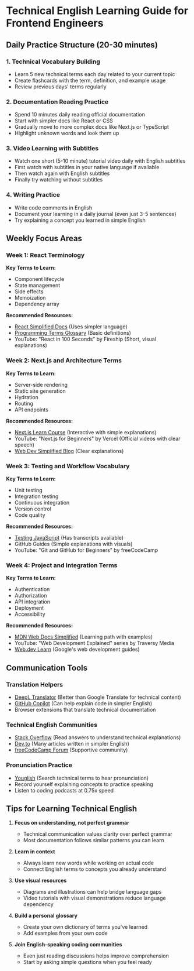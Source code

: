 # Technical English Learning Guide for Frontend Engineers

## Daily Practice Structure (20-30 minutes)

### 1. Technical Vocabulary Building
- Learn 5 new technical terms each day related to your current topic
- Create flashcards with the term, definition, and example usage
- Review previous days' terms regularly

### 2. Documentation Reading Practice
- Spend 10 minutes daily reading official documentation
- Start with simpler docs like React or CSS
- Gradually move to more complex docs like Next.js or TypeScript
- Highlight unknown words and look them up

### 3. Video Learning with Subtitles
- Watch one short (5-10 minute) tutorial video daily with English subtitles
- First watch with subtitles in your native language if available
- Then watch again with English subtitles
- Finally try watching without subtitles

### 4. Writing Practice
- Write code comments in English
- Document your learning in a daily journal (even just 3-5 sentences)
- Try explaining a concept you learned in simple English

## Weekly Focus Areas

### Week 1: React Terminology
**Key Terms to Learn:**
- Component lifecycle
- State management
- Side effects
- Memoization
- Dependency array

**Recommended Resources:**
- [React Simplified Docs](https://react.dev/learn) (Uses simpler language)
- [Programming Terms Glossary](https://www.codecademy.com/resources/docs/general/programming-languages) (Basic definitions)
- YouTube: "React in 100 Seconds" by Fireship (Short, visual explanations)

### Week 2: Next.js and Architecture Terms
**Key Terms to Learn:**
- Server-side rendering
- Static site generation
- Hydration
- Routing
- API endpoints

**Recommended Resources:**
- [Next.js Learn Course](https://nextjs.org/learn) (Interactive with simple explanations)
- YouTube: "Next.js for Beginners" by Vercel (Official videos with clear speech)
- [Web Dev Simplified Blog](https://blog.webdevsimplified.com/) (Clear explanations)

### Week 3: Testing and Workflow Vocabulary
**Key Terms to Learn:**
- Unit testing
- Integration testing
- Continuous integration
- Version control
- Code quality

**Recommended Resources:**
- [Testing JavaScript](https://testingjavascript.com/) (Has transcripts available)
- GitHub Guides (Simple explanations with visuals)
- YouTube: "Git and GitHub for Beginners" by freeCodeCamp

### Week 4: Project and Integration Terms
**Key Terms to Learn:**
- Authentication
- Authorization
- API integration
- Deployment
- Accessibility

**Recommended Resources:**
- [MDN Web Docs Simplified](https://developer.mozilla.org/en-US/docs/Learn) (Learning path with examples)
- YouTube: "Web Development Explained" series by Traversy Media
- [Web.dev Learn](https://web.dev/learn/) (Google's web development guides)

## Communication Tools

### Translation Helpers
- [DeepL Translator](https://www.deepl.com/translator) (Better than Google Translate for technical content)
- [GitHub Copilot](https://github.com/features/copilot) (Can help explain code in simpler English)
- Browser extensions that translate technical documentation

### Technical English Communities
- [Stack Overflow](https://stackoverflow.com/) (Read answers to understand technical explanations)
- [Dev.to](https://dev.to/) (Many articles written in simpler English)
- [freeCodeCamp Forum](https://forum.freecodecamp.org/) (Supportive community)

### Pronunciation Practice
- [Youglish](https://youglish.com/) (Search technical terms to hear pronunciation)
- Record yourself explaining concepts to practice speaking
- Listen to coding podcasts at 0.75x speed

## Tips for Learning Technical English

1. **Focus on understanding, not perfect grammar**
   - Technical communication values clarity over perfect grammar
   - Most documentation follows similar patterns you can learn

2. **Learn in context**
   - Always learn new words while working on actual code
   - Connect English terms to concepts you already understand

3. **Use visual resources**
   - Diagrams and illustrations can help bridge language gaps
   - Video tutorials with visual demonstrations reduce language dependency

4. **Build a personal glossary**
   - Create your own dictionary of terms you've learned
   - Add examples from your own code

5. **Join English-speaking coding communities**
   - Even just reading discussions helps improve comprehension
   - Start by asking simple questions when you feel ready
